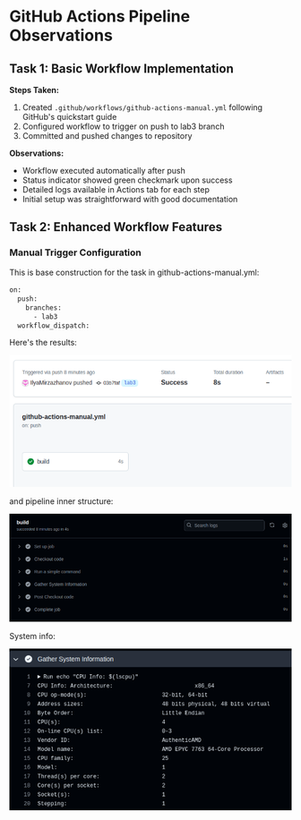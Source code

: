 # GitHub Actions Pipeline Observations

## Task 1: Basic Workflow Implementation

**Steps Taken:**
1. Created `.github/workflows/github-actions-manual.yml` following GitHub's quickstart guide
2. Configured workflow to trigger on push to lab3 branch
3. Committed and pushed changes to repository

**Observations:**
- Workflow executed automatically after push
- Status indicator showed green checkmark upon success
- Detailed logs available in Actions tab for each step
- Initial setup was straightforward with good documentation

## Task 2: Enhanced Workflow Features

### Manual Trigger Configuration
This is base construction for the task in github-actions-manual.yml:

```
on:
  push:
    branches:
      - lab3
  workflow_dispatch:
```
Here's the results:

![alt text](image.png)

and pipeline inner structure:

![alt text](image-1.png)

System info:

![alt text](image-2.png)